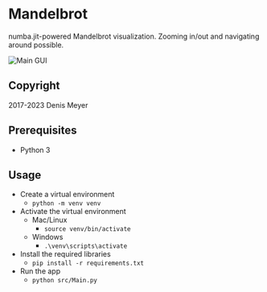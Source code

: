 # Mandelbrot

numba.jit-powered Mandelbrot visualization. Zooming in/out and navigating around possible.

![Main GUI](screenshots/mandelbrot_ui.png "Main GUI")

## Copyright

2017-2023 Denis Meyer

## Prerequisites

* Python 3

## Usage

* Create a virtual environment
  * `python -m venv venv`
* Activate the virtual environment
  * Mac/Linux
    * `source venv/bin/activate`
  * Windows
    * `.\venv\scripts\activate`
* Install the required libraries
  * `pip install -r requirements.txt`
* Run the app
  * `python src/Main.py`

